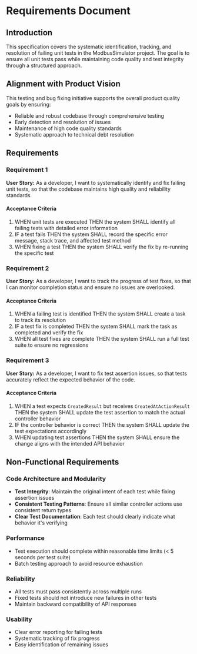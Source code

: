 # Requirements Document

## Introduction

This specification covers the systematic identification, tracking, and resolution of failing unit tests in the ModbusSimulator project. The goal is to ensure all unit tests pass while maintaining code quality and test integrity through a structured approach.

## Alignment with Product Vision

This testing and bug fixing initiative supports the overall product quality goals by ensuring:
- Reliable and robust codebase through comprehensive testing
- Early detection and resolution of issues
- Maintenance of high code quality standards
- Systematic approach to technical debt resolution

## Requirements

### Requirement 1

**User Story:** As a developer, I want to systematically identify and fix failing unit tests, so that the codebase maintains high quality and reliability standards.

#### Acceptance Criteria

1. WHEN unit tests are executed THEN the system SHALL identify all failing tests with detailed error information
2. IF a test fails THEN the system SHALL record the specific error message, stack trace, and affected test method
3. WHEN fixing a test THEN the system SHALL verify the fix by re-running the specific test

### Requirement 2

**User Story:** As a developer, I want to track the progress of test fixes, so that I can monitor completion status and ensure no issues are overlooked.

#### Acceptance Criteria

1. WHEN a failing test is identified THEN the system SHALL create a task to track its resolution
2. IF a test fix is completed THEN the system SHALL mark the task as completed and verify the fix
3. WHEN all test fixes are complete THEN the system SHALL run a full test suite to ensure no regressions

### Requirement 3

**User Story:** As a developer, I want to fix test assertion issues, so that tests accurately reflect the expected behavior of the code.

#### Acceptance Criteria

1. WHEN a test expects `CreatedResult` but receives `CreatedAtActionResult` THEN the system SHALL update the test assertion to match the actual controller behavior
2. IF the controller behavior is correct THEN the system SHALL update the test expectations accordingly
3. WHEN updating test assertions THEN the system SHALL ensure the change aligns with the intended API behavior

## Non-Functional Requirements

### Code Architecture and Modularity
- **Test Integrity**: Maintain the original intent of each test while fixing assertion issues
- **Consistent Testing Patterns**: Ensure all similar controller actions use consistent return types
- **Clear Test Documentation**: Each test should clearly indicate what behavior it's verifying

### Performance
- Test execution should complete within reasonable time limits (< 5 seconds per test suite)
- Batch testing approach to avoid resource exhaustion

### Reliability
- All tests must pass consistently across multiple runs
- Fixed tests should not introduce new failures in other tests
- Maintain backward compatibility of API responses

### Usability
- Clear error reporting for failing tests
- Systematic tracking of fix progress
- Easy identification of remaining issues
